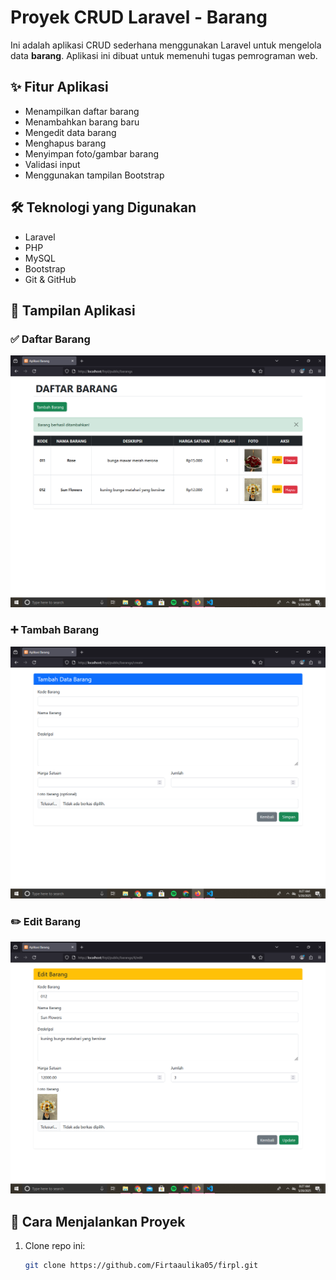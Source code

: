 # Proyek CRUD Laravel - Barang

Ini adalah aplikasi CRUD sederhana menggunakan Laravel untuk mengelola data **barang**. Aplikasi ini dibuat untuk memenuhi tugas pemrograman web.

## ✨ Fitur Aplikasi

- Menampilkan daftar barang
- Menambahkan barang baru
- Mengedit data barang
- Menghapus barang
- Menyimpan foto/gambar barang
- Validasi input
- Menggunakan tampilan Bootstrap

## 🛠️ Teknologi yang Digunakan

- Laravel
- PHP
- MySQL
- Bootstrap
- Git & GitHub

## 📸 Tampilan Aplikasi

### ✅ Daftar Barang
![Index](screenshots/tampilan-index.png)

### ➕ Tambah Barang
![Tambah](screenshots/tampilan-tambah.png)

### ✏️ Edit Barang
![Edit](screenshots/tampilan-edit.png)

## 💾 Cara Menjalankan Proyek

1. Clone repo ini:
   ```bash
   git clone https://github.com/Firtaaulika05/firpl.git
